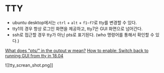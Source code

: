 # TTY
- ubuntu desktop에서는 `ctrl` + `alt` + `f1~f7`로 tty를 변경할 수 있다.
- tty1의 경우 항상 로그인 화면을 제공하고, tty7은 GUI 화면으로 넘어간다.
- ssh로 접근할 경우 tty가 아닌 pts로 표기된다. (who 명령어를 통해서 확인할 수 있다.)

[What does "pts/" in the output w mean?](https://askubuntu.com/questions/25470/what-does-pts-in-the-output-of-w-mean)
[How to enable: Switch back to running GUI from tty in 18.04](https://askubuntu.com/questions/1138357/how-to-enable-switch-back-to-running-gui-from-tty-in-18-04)

![[tty_screan_shot.png]]
